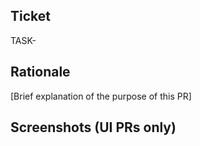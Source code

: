## Ticket
TASK-

## Rationale
[Brief explanation of the purpose of this PR]

## Screenshots (UI PRs only)

